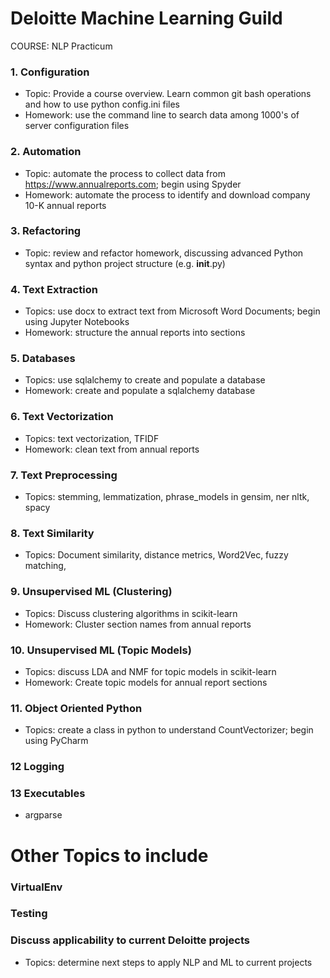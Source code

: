 # Deloitte Machine Learning Guild
COURSE: NLP Practicum

### 1. Configuration
* Topic: Provide a course overview. Learn common git bash operations and how to use python config.ini files
* Homework: use the command line to search data among 1000's of server configuration files

### 2. Automation
*  Topic: automate the process to collect data from https://www.annualreports.com; begin using Spyder
*  Homework: automate the process to identify and download company 10-K annual reports

### 3. Refactoring
*  Topic: review and refactor homework, discussing advanced Python syntax and python project structure (e.g. __init__.py)

### 4. Text Extraction
*  Topics: use docx to extract text from Microsoft Word Documents; begin using Jupyter Notebooks
*  Homework: structure the annual reports into sections

### 5. Databases
*  Topics: use sqlalchemy to create and populate a database
*  Homework: create and populate a sqlalchemy database

### 6. Text Vectorization
*  Topics: text vectorization, TFIDF
*  Homework: clean text from annual reports

### 7. Text Preprocessing
* Topics: stemming, lemmatization, phrase_models in gensim, ner nltk, spacy

### 8. Text Similarity
* Topics: Document similarity, distance metrics, Word2Vec, fuzzy matching,

### 9. Unsupervised ML (Clustering)
* Topics: Discuss clustering algorithms in scikit-learn
* Homework: Cluster section names from annual reports

### 10. Unsupervised ML (Topic Models)
* Topics: discuss LDA and NMF for topic models in scikit-learn
* Homework: Create topic models for annual report sections

### 11. Object Oriented Python
*   Topics: create a class in python to understand CountVectorizer; begin using PyCharm

### 12 Logging

### 13 Executables
* argparse

# Other Topics to include

### VirtualEnv

### Testing

### Discuss applicability to current Deloitte projects
* Topics: determine next steps to apply NLP and ML to current projects
